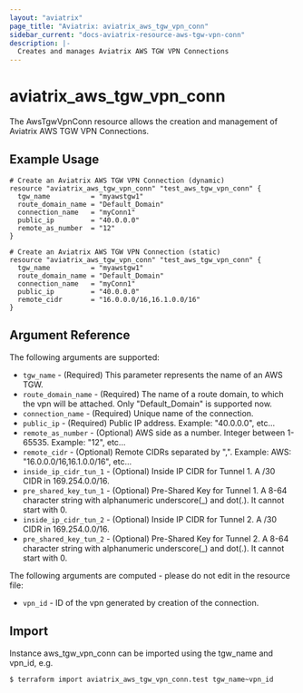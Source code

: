 ```yaml
---
layout: "aviatrix"
page_title: "Aviatrix: aviatrix_aws_tgw_vpn_conn"
sidebar_current: "docs-aviatrix-resource-aws-tgw-vpn-conn"
description: |-
  Creates and manages Aviatrix AWS TGW VPN Connections
---
```

 
# aviatrix_aws_tgw_vpn_conn
 
The AwsTgwVpnConn resource allows the creation and management of Aviatrix AWS TGW VPN Connections.
 
## Example Usage
 
```hcl
# Create an Aviatrix AWS TGW VPN Connection (dynamic)
resource "aviatrix_aws_tgw_vpn_conn" "test_aws_tgw_vpn_conn" {
  tgw_name          = "myawstgw1"
  route_domain_name = "Default_Domain"
  connection_name   = "myConn1"
  public_ip         = "40.0.0.0"
  remote_as_number  = "12"
}
 
# Create an Aviatrix AWS TGW VPN Connection (static)
resource "aviatrix_aws_tgw_vpn_conn" "test_aws_tgw_vpn_conn" {
  tgw_name          = "myawstgw1"
  route_domain_name = "Default_Domain"
  connection_name   = "myConn1"
  public_ip         = "40.0.0.0"
  remote_cidr       = "16.0.0.0/16,16.1.0.0/16"
}
```
 
## Argument Reference
 
The following arguments are supported:
 
* `tgw_name` - (Required) This parameter represents the name of an AWS TGW.
* `route_domain_name` - (Required) The name of a route domain, to which the vpn will be attached. Only "Default_Domain" is supported now.
* `connection_name` - (Required) Unique name of the connection.
* `public_ip` - (Required) Public IP address. Example: "40.0.0.0", etc...
* `remote_as_number` - (Optional) AWS side as a number. Integer between 1-65535. Example: "12", etc...
* `remote_cidr` - (Optional) Remote CIDRs separated by ",". Example: AWS: "16.0.0.0/16,16.1.0.0/16", etc...
* `inside_ip_cidr_tun_1` - (Optional) Inside IP CIDR for Tunnel 1. A /30 CIDR in 169.254.0.0/16.
* `pre_shared_key_tun_1` - (Optional) Pre-Shared Key for Tunnel 1. A 8-64 character string with alphanumeric underscore(_) and dot(.). It cannot start with 0.
* `inside_ip_cidr_tun_2` - (Optional) Inside IP CIDR for Tunnel 2. A /30 CIDR in 169.254.0.0/16.
* `pre_shared_key_tun_2` - (Optional) Pre-Shared Key for Tunnel 2. A 8-64 character string with alphanumeric underscore(_) and dot(.). It cannot start with 0.
 
The following arguments are computed - please do not edit in the resource file:
 
* `vpn_id` - ID of the vpn generated by creation of the connection.
 
## Import
 
Instance aws_tgw_vpn_conn can be imported using the tgw_name and vpn_id, e.g.
 
```
$ terraform import aviatrix_aws_tgw_vpn_conn.test tgw_name~vpn_id
```